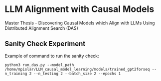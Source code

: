 # LLM Alignment with Causal Models
Master Thesis - Discovering Causal Models which Align with LLMs Using Distributed Alignment Search (DAS)

## Sanity Check Experiment

Example of command to run the sanity check:


```
python3 run_das.py --model_path /home/mpislar/LLM_causal_model_learning/models/trained_gpt2forseq --n_training 2 --n_testing 2 --batch_size 2 --epochs 1
```
